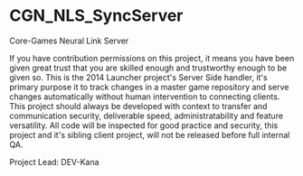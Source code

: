 CGN_NLS_SyncServer
==================

Core-Games Neural Link Server

If you have contribution permissions on this project, it means you have been given great trust that you are skilled enough and trustworthy enough to be given so. 
This is the 2014 Launcher project's Server Side handler, it's primary purpose it to track changes in a master game repository and serve changes automatically without human intervention to connecting clients. 
This project should always be developed with context to transfer and communication security, deliverable speed, administratability and feature versatility.
All code will be inspected for good practice and security, this project and it's sibling client project, will not be released before full internal QA. 

Project Lead: DEV-Kana
